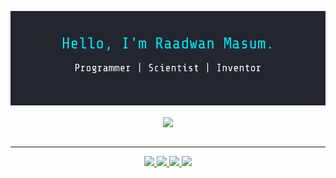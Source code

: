 [<img src="assets/banner.png">](https://raadwan.com/)
<p align="center">
  <img align="center" src="https://github-readme-stats.vercel.app/api?username=raad1masum&title_color=00e5ee&text_color=ffffff&bg_color=23262f" />
  <br>
  <br>
  <hr>
</p>
<p align="center">
  <a href="https://www.linkedin.com/in/raadwan-masum-9147bb1a5">
    <img width="30px" src="https://cdn.jsdelivr.net/npm/simple-icons@v3/icons/linkedin.svg" />
  </a>
  <a href="https://www.youtube.com/channel/UCqkuaow2vqa6b9iSaAS0VKQ?view_as=subscriber">
    <img width="30px" src="https://cdn.jsdelivr.net/npm/simple-icons@v3/icons/youtube.svg" />
  </a>
  <a href="https://www.instagram.com/raad1masum/">
    <img width="30px" src="https://cdn.jsdelivr.net/npm/simple-icons@v3/icons/instagram.svg" />
  </a>
  <a href="https://twitter.com/raad1masum">
    <img width="30px" src="https://cdn.jsdelivr.net/npm/simple-icons@v3/icons/twitter.svg" />
  </a>
</p>
